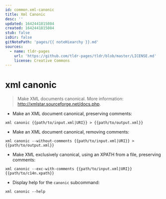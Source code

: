 ```yaml
---
id: common.xml-canonic
title: Xml Canonic
desc: ''
updated: 1642441815084
created: 1642441815084
stub: false
isDir: false
gitNotePath: 'pages/{{ noteHiearchy }}.md'
sources:
  - name: tldr-pages
    url: 'https://github.com/tldr-pages/tldr/blob/master/LICENSE.md'
    license: Creative Commons
---
```

# xml canonic

> Make XML documents canonical.
> More information: <http://xmlstar.sourceforge.net/docs.php>.

- Make an XML document canonical, preserving comments:

`xml canonic {{path/to/input.xml|URI}} > {{path/to/output.xml}}`

- Make an XML document canonical, removing comments:

`xml canonic --without-comments {{path/to/input.xml|URI}} > {{path/to/output.xml}}`

- Make XML exclusively canonical, using an XPATH from a file, preserving comments:

`xml canonic --exc-with-comments {{path/to/input.xml|URI}} {{path/to/c14n.xpath}}`

- Display help for the `canonic` subcommand:

`xml canonic --help`

